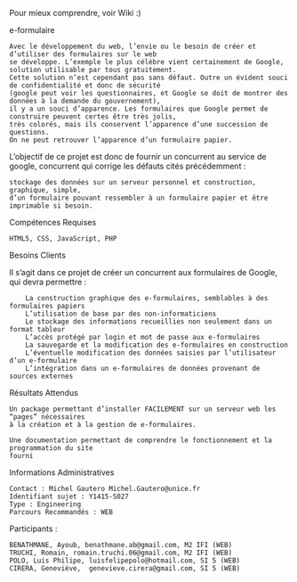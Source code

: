Pour mieux comprendre, voir Wiki :)

e-formulaire

	Avec le développement du web, l’envie ou le besoin de créer et d’utiliser des formulaires sur le web 
	se développe. L’exemple le plus célèbre vient certainement de Google, solution utilisable par tous gratuitement. 
	Cette solution n’est cependant pas sans défaut. Outre un évident souci de confidentialité et donc de sécurité 
	(google peut voir les questionnaires, et Google se doit de montrer des données à la demande du gouvernement), 
	il y a un souci d’apparence. Les formulaires que Google permet de construire peuvent certes être très jolis, 
	très colorés, mais ils conservent l’apparence d’une succession de questions. 
	On ne peut retrouver l’apparence d’un formulaire papier.

L’objectif de ce projet est donc de fournir un concurrent au service de google, 
concurrent qui corrige les défauts cités précédemment : 
	
	stockage des données sur un serveur personnel et construction, graphique, simple, 
	d’un formulaire pouvant ressembler à un formulaire papier et être imprimable si besoin.

Compétences Requises

	HTML5, CSS, JavaScript, PHP

Besoins Clients

Il s’agit dans ce projet de créer un concurrent aux formulaires de Google, qui devra permettre :

		La construction graphique des e-formulaires, semblables à des formulaires papiers
		L’utilisation de base par des non-informaticiens
		Le stockage des informations recueillies non seulement dans un format tableur
		L’accès protégé par login et mot de passe aux e-formulaires
		La sauvegarde et la modification des e-formulaires en construction
		L’éventuelle modification des données saisies par l’utilisateur d’un e-formulaire
		L’intégration dans un e-formulaires de données provenant de sources externes

Résultats Attendus

	Un package permettant d’installer FACILEMENT sur un serveur web les “pages” nécessaires 
	à la création et à la gestion de e-formulaires. 
	
	Une documentation permettant de comprendre le fonctionnement et la programmation du site 
	fourni

Informations Administratives

	Contact : Michel Gautero Michel.Gautero@unice.fr
	Identifiant sujet : Y1415-S027
	Type : Engineering
	Parcours Recommandés : WEB
	
Participants :

	BENATHMANE, Ayoub, benathmane.ab@gmail.com, M2 IFI (WEB)
	TRUCHI, Romain, romain.truchi.06@gmail.com, M2 IFI (WEB)
	POLO, Luis Philipe, luisfelipepolo@hotmail.com, SI 5 (WEB)
	CIRERA, Geneviève,  genevieve.cirera@gmail.com, SI 5 (WEB)